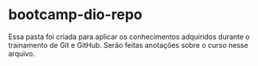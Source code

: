 # bootcamp-dio-repo
Essa pasta foi criada para aplicar os conhecimentos adquiridos durante o trainamento de Git e GitHub. Serão feitas anotações sobre o curso nesse arquivo. 

